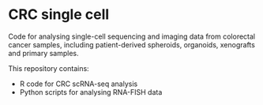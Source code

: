 # CRC single cell

Code for analysing single-cell sequencing and imaging data from colorectal cancer samples, including patient-derived spheroids, organoids, xenografts and primary samples.

This repository contains:
* R code for CRC scRNA-seq analysis
* Python scripts for analysing RNA-FISH data 

